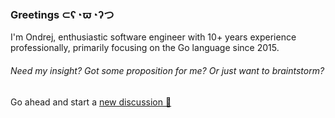 ### Greetings ⊂ʕ◔ϖ◔ʔつ

I'm Ondrej, enthusiastic software engineer with 10+ years experience professionally, primarily focusing on the Go language since 2015. 

###### Need my insight? Got some proposition for me? Or just want to braintstorm?
Go ahead and start a [new discussion 💬](https://github.com/ofabry/ofabry/discussions/new) 

<!--
**ofabry/ofabry** is a ✨ _special_ ✨ repository because its `README.md` (this file) appears on your GitHub profile.

Here are some ideas to get you started:

- 🔭 I’m currently working on ...
- 🌱 I’m currently learning ...
- 👯 I’m looking to collaborate on ...
- 🤔 I’m looking for help with ...
- 💬 Ask me about ...
- 📫 How to reach me: ...
- 😄 Pronouns: ...
- ⚡ Fun fact: ...
-->
